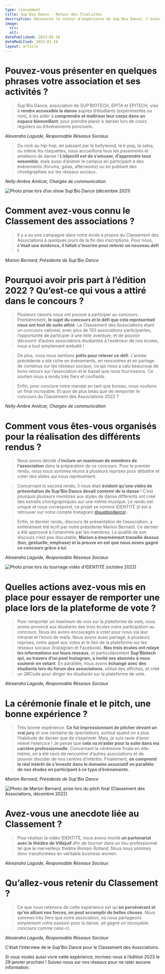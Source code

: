 ```yaml
---
type: classement
title: Sup'Bio Dance - Retour des finalistes
description: Découvrez le retour d'expérience de Sup'Bio Dance, l'association de danse de Sup'Biotech, Epita et Epitech. Sup'Bio Dance est arrivée à la première place du podium pour l'édition 2022.
image:
  src:
  alt:
datePublished: 2023-01-16
dateModified: 2023-01-16
layout: article
---
```


# Pouvez-vous présenter en quelques phrases votre association et ses activités ?

> Sup'Bio Dance, association de SUP’BIOTECH, EPITA et EPITECH, vise à **rendre accessible la danse** auprès d’étudiants (expérimentés ou non), à les aider à **comprendre et maîtriser leur corps dans un espace bienveillant**, pour prendre plaisir à danser lors de cours réguliers ou d’événements ponctuels.
> 

*Alexandra Laguide, Responsable Réseaux Sociaux*

> Du rock au hip-hop, en passant par le bollywood, la k-pop, la salsa, ou même les claquettes, nous accueillons tous les passionnés et amateurs de danse ! **L’objectif est de s’amuser, d’apprendre tous ensemble**, mais aussi d’animer le campus en participant à des événements (forums, galas, afterworks) ou en publiant des chorégraphies sur les réseaux sociaux.
> 

*Nelly-Ambre Amilcar, Chargée de communication*

![Photo prise lors d’un show Sup’Bio Dance (décembre 2021)](https://s3-us-west-2.amazonaws.com/secure.notion-static.com/57702149-ccc9-429b-9291-115a876f9081/52218906572_2a113ba472_k.jpg)

# Comment avez-vous connu le Classement des associations ?

> Il y a eu une campagne dans notre école à propos du Classement des Associations à quelques jours de la fin des inscriptions. Pour nous, **c’était une évidence, il fallait s’inscrire pour relever un nouveau défi !**
> 

*Marion Bernard, Présidente de Sup’Bio Dance*

# Pourquoi avoir pris part à l’édition 2022 ? Qu’est-ce qui vous a attiré dans le concours ?

> Plusieurs raisons nous ont poussé à participer au concours. Premièrement, **le sujet du concours et le défi que cela représentait nous ont tout de suite attiré**. Le Classement des Associations étant un concours national, avec plus de 150 associations participantes, l’opportunité de participer à une telle aventure, et de pouvoir découvrir d’autres associations étudiantes à l’extérieur de nos écoles, nous a tout simplement emballé !
> 

> De plus, nous nous sentions **prêts pour relever ce défi**. L’année précédente a été riche en évènements, en rencontres et en partage de contenus sur les réseaux sociaux, ce qui nous a valu beaucoup de bons retours sur l’association et le travail que nous fournissons. Ce soutien nous a rendu très fiers et confiants.
> 

> Enfin, pour conclure notre mandat en tant que bureau, nous voulions un final incroyable. Et quoi de plus beau que de remporter le concours du Classement des Associations 2022 ?
> 

*Nelly-Ambre Amilcar, Chargée de communication*

# Comment vous êtes-vous organisés pour la réalisation des différents rendus ?

> Nous avons décidé d’**inclure un maximum de membres de l’association** dans la préparation de ce concours. Pour le premier rendu, nous nous sommes réunis à plusieurs reprises pour débattre et créer des slides qui nous représentent.
> 

> Concernant le second rendu, il nous était **évident qu’une vidéo de présentation de Sup’Bio Dance devait contenir de la danse** ! C’est pourquoi plusieurs membres aux styles de danse différents ont créé des extraits chorégraphiques sur une même musique. Le rendu est unique et nous correspond, ce projet se nomme IDENTITÉ (il est à retrouver sur notre compte Instagram [@supbiodance](https://www.instagram.com/supbiodance/)).
>

> Enfin, le dernier rendu, discours de présentation de l’association, a entièrement été écrit par notre présidente Marion Bernard. Ce dernier a été approuvé à l’unanimité par les membres.
La qualité de son discours n’est pas discutable, **Marion a énormément travaillé dessus (ton, gestuelle, emphase) et la preuve en est que nous avons gagné ce concours grâce à lui**.
> 

*Alexandra Laguide, Responsable Réseaux Sociaux*

![Photo prise lors du tournage vidéo d'IDENTITÉ (octobre 2022)](https://s3-us-west-2.amazonaws.com/secure.notion-static.com/8a347f3b-4a32-4e44-9404-2378209d436c/IMG_3163.jpeg)

# Quelles actions avez-vous mis en place pour essayer de remporter une place lors de la plateforme de vote ?

> Pour remporter un maximum de voix sur la plateforme de vote, nous avons annoncé aux étudiants des trois écoles notre participation au concours. Nous les avons encouragés à voter pour nous via leur intranet et l’envoi de mails. Nous avons aussi partagé, à plusieurs reprises, notre appel aux votes et le lien de la plateforme sur les réseaux sociaux (Instagram et Facebook). **Nos trois écoles ont relayé les informations sur leurs réseaux**, et particulièrement **Sup’Biotech qui, au travers d’un post Instagram, a invité ses abonnés à nous soutenir en votant**. En parallèle, nous avons **échangé avec des étudiants lors du forum des associations**, utilisé des affiches, et créé un QRCode pour diriger les étudiants sur la plateforme de vote.
> 

*Alexandra Laguide, Responsable Réseaux Sociaux*

# La cérémonie finale et le pitch, une bonne expérience ?

> Très bonne expérience. **Ce fut impressionnant de pitcher devant un vrai jury** et une centaine de spectateurs, surtout quand on a plus l’habitude de danser que de s’exprimer. Mais, je suis ravie d’avoir relevé l’exercice ! Je pense que **cela va m’aider pour la suite dans ma carrière professionnelle**. Concernant la cérémonie finale en elle-même, on a été ravis de rencontrer d’autres associations et de pouvoir discuter de nos centres d’intérêts. Finalement, **on comprend le réel intérêt de s’investir dans le domaine associatif en parallèle de nos études en participant à ce type d’évènements**.
> 

*Marion Bernard, Présidente de Sup’Bio Dance*

![Photo de Marion Bernard, prise lors du pitch final (Classement des Associations,
décembre 2022)](https://s3-us-west-2.amazonaws.com/secure.notion-static.com/78b4529f-76df-4883-91a9-6a8df985cd39/Classement_des_associations-149.jpg)

# Avez-vous une anecdote liée au Classement ?

> Pour réaliser la vidéo IDENTITÉ, nous avons monté **un partenariat avec le théâtre de Villejuif** afin de tourner dans un lieu professionnel tel que le merveilleux théâtre Romain Rolland. Nous nous sommes donc transformées en véritable business women.
> 

*Alexandra Laguide, Responsable Réseaux Sociaux*

# Qu’allez-vous retenir du Classement ?

> Ce que nous retenons de cette expérience est qu’**en persévérant et qu’en alliant nos forces, on peut accomplir de belles choses**. Nous sommes très fiers que notre association, où nous partageons simplement notre passion pour la danse, ait gagné un incroyable concours comme celui-ci.
> 

*Alexandra Laguide, Responsable Réseaux Sociaux*


C’était l’interview de le Sup’Bio Dance pour le Classement des Associations.

Si vous voulez aussi vivre cette expérience, incrivez-vous à l’édition 2023 le 29 janvier prochain ! Suivez-nous sur nos réseaux pour ne rater aucune information.